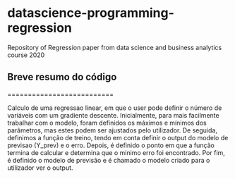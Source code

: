 # datascience-programming-regression
Repository of Regression paper from data science and business analytics course 2020

## Breve resumo do código
==========================

Calculo de uma regressao linear, em que o user pode definir o número de variáveis com um gradiente descente.
Inicialmente, para mais facilmente trabalhar com o modelo, foram definidos os máximos e mínimos dos parâmetros, mas estes podem ser ajustados pelo utilizador. 
De seguida, definimos a função de treino, tendo em conta definir o output do modelo de previsao (Y_prev) e o erro. Depois, é definido o ponto em que a função termina de calcular e determina que o minimo erro foi encontrado.
Por fim, é definido o modelo de previsão e é chamado o modelo criado para o utilizador ver o output.


###
